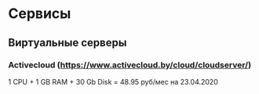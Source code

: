 # Сервисы

## Виртуальные серверы

### Activecloud (https://www.activecloud.by/cloud/cloudserver/)

1 CPU + 1 GB RAM + 30 Gb Disk = 48.95 руб/мес на 23.04.2020